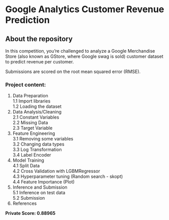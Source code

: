 # Google Analytics Customer Revenue Prediction

## About the repository
In this competition, you’re challenged to analyze a Google Merchandise Store (also known as GStore, where Google swag is sold) customer dataset to predict revenue per customer. 

Submissions are scored on the root mean squared error (RMSE).

### Project content:

1. Data Preparation <br>
  1.1 Import libraries <br>
  1.2 Loading the dataset <br>
2. Data Analysis/Cleaning <br>
  2.1 Constant Variables <br>
	2.2 Missing Data <br>
  2.3 Target Variable <br>
3. Feature Engineering <br>
	3.1 Removing some variables <br>
	3.2 Changing data types <br>
	3.3 Log Transformation <br>
  3.4 Label Encoder <br>
4. Model Training <br>
  4.1 Split Data <br>
	4.2 Cross Validation with LGBMRegressor <br>
	4.3 Hyperparameter tuning (Random search - skopt) <br>
  4.4 Feature Importance (Plot) <br>
5. Inference and Submission <br>
  5.1 Inference on test data <br>
  5.2 Submission <br>
6. References

**Private Score: 0.88965**
